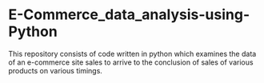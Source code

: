 # E-Commerce_data_analysis-using-Python
This repository consists of code written in python which examines the data of an e-commerce site sales to arrive to the conclusion of sales of various products on various timings.
